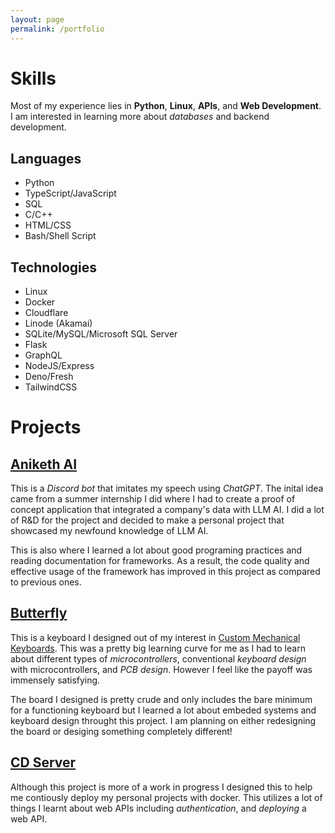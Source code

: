 ```yaml
---
layout: page
permalink: /portfolio
---
```


# Skills

Most of my experience lies in **Python**, **Linux**, **APIs**, and **Web Development**. I am interested in learning more about *databases* and backend development.

## Languages

- Python
- TypeScript/JavaScript
- SQL
- C/C++
- HTML/CSS
- Bash/Shell Script

## Technologies

- Linux
- Docker
- Cloudflare
- Linode (Akamai)
- SQLite/MySQL/Microsoft SQL Server
- Flask
- GraphQL
- NodeJS/Express
- Deno/Fresh
- TailwindCSS

# Projects 

## [Aniketh AI](https://github.com/aaatipamula/anikethAI)

This is a *Discord bot* that imitates my speech using *ChatGPT*. The inital idea came from a summer internship I did where I had to create a proof of concept application that integrated a company's data with LLM AI. I did a lot of R&D for the project and decided to make a personal project that showcased my newfound knowledge of LLM AI. 

This is also where I learned a lot about good programing practices and reading documentation for frameworks. As a result, the code quality and effective usage of the framework has improved in this project as compared to previous ones.

## [Butterfly](https://github.com/aaatipamula/butterfly)

This is a keyboard I designed out of my interest in [Custom Mechanical Keyboards](/interests/computers#custom-kechanical-keyboards). This was a pretty big learning curve for me as I had to learn about different types of *microcontrollers*, conventional *keyboard design* with microcontrollers, and *PCB design*. However I feel like the payoff was immensely satisfying. 

The board I designed is pretty crude and only includes the bare minimum for a functioning keyboard but I learned a lot about embeded systems and keyboard design throught this project. I am planning on either redesigning the board or desiging something completely different!

## [CD Server](https://github.com/aaatipamula/cd-server)

Although this project is more of a work in progress I designed this to help me contiously deploy my personal projects with docker. This utilizes a lot of things I learnt about web APIs including *authentication*, and *deploying* a web API.

